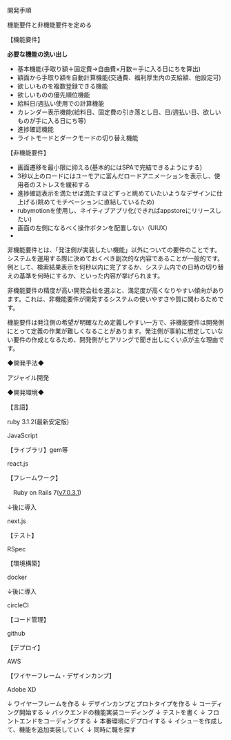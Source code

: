 開発手順

機能要件と非機能要件を定める

【機能要件】

**必要な機能の洗い出し**

- 基本機能(手取り額＋固定費→自由費×月数＝手に入る日にちを算出)
- 額面から手取り額を自動計算機能(交通費、福利厚生内の支給額、他設定可)
- 欲しいものを複数登録できる機能
- 欲しいものの優先順位機能
- 給料日/週払い使用での計算機能
- カレンダー表示機能(給料日、固定費の引き落とし日、日/週払い日、欲しいものが手に入る日にち等)
- 進捗確認機能
- ライトモードとダークモードの切り替え機能

【非機能要件】

- 画面遷移を最小限に抑える(基本的にはSPAで完結できるようにする)
- 3秒以上のロードにはユーモアに富んだロードアニメーションを表示し、使用者のストレスを緩和する
- 進捗確認表示を満たせば満たすほどずっと眺めていたいようなデザインに仕上げる(眺めてモチベーションに直結しているため)
- rubymotionを使用し、ネイティブアプリ化(できればappstoreにリリースしたい)
- 画面の左側になるべく操作ボタンを配置しない（UIUX）
- 

非機能要件とは、「発注側が実装したい機能」以外についての要件のことです。システムを運用する際に決めておくべき副次的な内容であることが一般的です。例として、検索結果表示を何秒以内に完了するか、システム内での日時の切り替えの基準を何時にするか、といった内容が挙げられます。

非機能要件の精度が高い開発会社を選ぶと、満足度が高くなりやすい傾向があります。これは、非機能要件が開発するシステムの使いやすさや質に関わるためです。

機能要件は発注側の希望が明確なため定義しやすい一方で、非機能要件は開発側にとって定義の作業が難しくなることがあります。発注側が事前に想定していない要件の作成となるため、開発側がヒアリングで聞き出しにくい点が主な理由です。

◆開発手法◆

アジャイル開発

◆開発環境◆

【言語】

ruby 3.1.2(最新安定版)

JavaScript

【ライブラリ】gem等


react.js

【フレームワーク】

　Ruby on Rails 7([v7.0.3.1](https://github.com/rails/rails/tree/v7.0.3.1))

↓後に導入

next.js

【テスト】

RSpec

【環境構築】

docker

↓後に導入

circleCI

【コード管理】

github

【デプロイ】

AWS

【ワイヤーフレーム・デザインカンプ】

Adobe XD

↓
ワイヤーフレームを作る
↓
デザインカンプとプロトタイプを作る
↓
コーディング開始する
↓
バックエンドの機能実装コーディング
↓
テストを書く
↓
フロントエンドをコーディングする
↓
本番環境にデプロイする
↓
イシューを作成して、機能を追加実装していく
↓
同時に職を探す